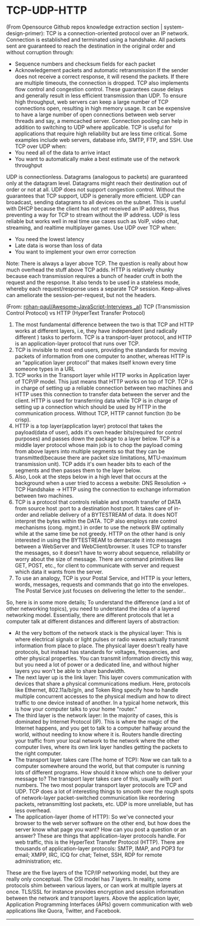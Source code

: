 
# TCP-UDP-HTTP

(From Opensource Github repos knowledge extraction section | system-design-primer):
TCP is a connection-oriented protocol over an IP network. Connection is established and terminated using a handshake. All packets sent are guaranteed to reach the destination in the original order and without corruption through:
- Sequence numbers and checksum fields for each packet
- Acknowledgement packets and automatic retransmission
If the sender does not receive a correct response, it will resend the packets. If there are multiple timeouts, the connection is dropped. TCP also implements flow control and congestion control. These guarantees cause delays and generally result in less efficient transmission than UDP.
To ensure high throughput, web servers can keep a large number of TCP connections open, resulting in high memory usage. It can be expensive to have a large number of open connections between web server threads and say, a memcached server. Connection pooling can help in addition to switching to UDP where applicable.
TCP is useful for applications that require high reliability but are less time critical. Some examples include web servers, database info, SMTP, FTP, and SSH.
Use TCP over UDP when:
- You need all of the data to arrive intact
- You want to automatically make a best estimate use of the network throughput

UDP is connectionless. Datagrams (analogous to packets) are guaranteed only at the datagram level. Datagrams might reach their destination out of order or not at all. UDP does not support congestion control. Without the guarantees that TCP support, UDP is generally more efficient. UDP can broadcast, sending datagrams to all devices on the subnet. This is useful with DHCP because the client has not yet received an IP address, thus preventing a way for TCP to stream without the IP address.
UDP is less reliable but works well in real time use cases such as VoIP, video chat, streaming, and realtime multiplayer games.
Use UDP over TCP when:
- You need the lowest latency
- Late data is worse than loss of data
- You want to implement your own error correction

Note: There is always a layer above TCP. The question is really about how much overhead the stuff above TCP adds. HTTP is relatively chunky because each transmission requires a bunch of header cruft in both the request and the response. It also tends to be used in a stateless mode, whereby each request/response uses a separate TCP session. Keep-alives can ameliorate the session-per-request, but not the headers.

(From: [rohan-paul/Awesome-JavaScript-Interviews _al](https://github.com/rohan-paul/Awesome-JavaScript-Interviews/blob/master/Web-Development-In-General/HTTP-and-TCP-Difference.md))
TCP (Transmission Control Protocol) vs HTTP (HyperText Transfer Protocol)

1. The most fundamental difference between the two is that TCP and HTTP works at different layers, i.e, they have independent (and radically different ) tasks to perform. TCP is a transport-layer protocol, and HTTP is an application-layer protocol that runs over TCP.
2. TCP is invisible to most end users, providing the standards for moving packets of information from one computer to another, whereas HTTP is an “application layer protocol” that makes itself known every time someone types in a URL
3. TCP works in the Transport layer while HTTP works in Application layer of TCP/IP model. This just means that HTTP works on top of TCP. TCP is in charge of setting up a reliable connection between two machines and HTTP uses this connection to transfer data between the server and the client. HTTP is used for transferring data while TCP is in charge of setting up a connection which should be used by HTTP in the communication process. Without TCP, HTTP cannot function (to be crisp).
4. HTTP is a top layer(application layer) protocol that takes the payload(data of user), adds it's own header bits(required for control purposes) and passes down the package to a layer below. TCP is a middle layer protocol whose main job is to chop the payload coming from above layers into multiple segments so that they can be transmitted(because there are packet size limitations, MTU-maximum transmission unit). TCP adds it's own header bits to each of the segments and then passes them to the layer below.
5. Also, Look at the steps below in a high level that occurs at the background when a user tried to access a website: DNS Resolution -> TCP Handshake -> HTTP using the connection to exchange information between two machines.
6. TCP is a protocol that controls reliable and smooth transfer of DATA from source host :port to a destination host:port. It takes care of in-order and reliable delivery of a BYTESTREAM of data. It does NOT interpret the bytes within the DATA. TCP also employs rate control mechanisms (cong. mgmt.) in order to use the network BW optimally while at the same time be not greedy. HTTP on the other hand is only interested in using the BYTESTREAM to demarcate it into messages between a WebServer and WebClient/browser. It uses TCP to transfer the messages, so it doesn’t have to worry about sequence, reliability or worry about the size of message. There are command primitives like GET, POST, etc., for client to communicate with server and request which data it wants from the server.
7. To use an analogy, TCP is your Postal Service, and HTTP is your letters, words, messages, requests and commands that go into the envelopes. The Postal Service just focuses on delivering the letter to the sender..

So, here is in some more details; To understand the difference (and a lot of other networking topics), you need to understand the idea of a layered networking model. Essentially, there are different protocols that let a computer talk at different distances and different layers of abstraction:
- At the very bottom of the network stack is the physical layer: This is where electrical signals or light pulses or radio waves actually transmit information from place to place. The physical layer doesn't really have protocols, but instead has standards for voltages, frequencies, and other physical properties. You can transmit information directly this way, but you need a lot of power or a dedicated line, and without higher layers you won't be able to share bandwidth.
- The next layer up is the link layer: This layer covers communication with devices that share a physical communications medium. Here, protocols like Ethernet, 802.11a/b/g/n, and Token Ring specify how to handle multiple concurrent accesses to the physical medium and how to direct traffic to one device instead of another. In a typical home network, this is how your computer talks to your home "router."
- The third layer is the network layer: In the majority of cases, this is dominated by Internet Protocol (IP). This is where the magic of the Internet happens, and you get to talk to a computer halfway around the world, without needing to know where it is. Routers handle directing your traffic from your local network to the network where the other computer lives, where its own link layer handles getting the packets to the right computer.
- The transport layer takes care (The home of TCP): Now we can talk to a computer somewhere around the world, but that computer is running lots of different programs. How should it know which one to deliver your message to? The transport layer takes care of this, usually with port numbers. The two most popular transport layer protocols are TCP and UDP. TCP does a lot of interesting things to smooth over the rough spots of network-layer packet-switched communication like reordering packets, retransmitting lost packets, etc. UDP is more unreliable, but has less overhead.
- The application-layer (home of HTTP): So we've connected your browser to the web server software on the other end, but how does the server know what page you want? How can you post a question or an answer? These are things that application-layer protocols handle. For web traffic, this is the HyperText Transfer Protocol (HTTP). There are thousands of application-layer protocols: SMTP, IMAP, and POP3 for email; XMPP, IRC, ICQ for chat; Telnet, SSH, RDP for remote administration; etc.

These are the five layers of the TCP/IP networking model, but they are really only conceptual. The OSI model has 7 layers. In reality, some protocols shim between various layers, or can work at multiple layers at once. TLS/SSL for instance provides encryption and session information between the network and transport layers. Above the application layer, Application Programming Interfaces (APIs) govern communication with web applications like Quora, Twitter, and Facebook.

----------------------------------------------------------------------





















